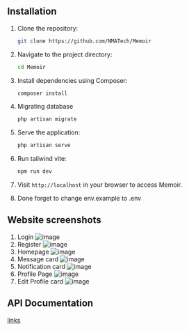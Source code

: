 ## Installation

1. Clone the repository:

    ```bash
    git clone https://github.com/NMATech/Memoir
    ```

2. Navigate to the project directory:

    ```bash
    cd Memoir
    ```

3. Install dependencies using Composer:

    ```bash
    composer install
    ```

4. Migrating database
    
    ```bash
    php artisan migrate
   ```

5. Serve the application:

    ```bash
    php artisan serve
    ```

6. Run tailwind vite:

    ```bash
    npm run dev
    ```

7. Visit `http://localhost` in your browser to access Memoir.

8. Done forget to change env.example to .env

## Website screenshots
1. Login
   ![image](https://github.com/NMATech/Memoir/assets/107752721/6bc6b7de-216c-4505-8ad2-b3480bf7850f)
2. Register
   ![image](https://github.com/NMATech/Memoir/assets/107752721/5fc5eeaa-876d-4c8a-96f9-27c132b2ffa7)
3. Homepage
   ![image](https://github.com/NMATech/Memoir/assets/107752721/55d3fc94-197a-40a6-ae28-7bdc64a439a5)
4. Message card
   ![image](https://github.com/NMATech/Memoir/assets/107752721/d499c843-0d6f-441b-9832-c8548f05b42b)
5. Notification card
   ![image](https://github.com/NMATech/Memoir/assets/107752721/e31bdf2b-a52e-49c7-a70d-2d3e2233a087)
6. Profile Page
   ![image](https://github.com/NMATech/Memoir/assets/107752721/4646d71c-b203-45b1-93d5-9050edd10342)
7. Edit Profile card
   ![image](https://github.com/NMATech/Memoir/assets/107752721/71b20da5-66c7-4ad0-b099-e6d8eb86e1d8)

## API Documentation
[links](https://documenter.getpostman.com/view/28068209/2sA3QmDa3T)
